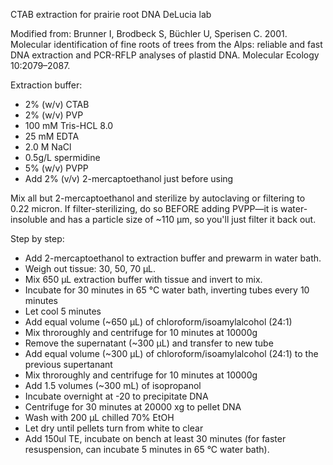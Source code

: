 CTAB extraction for prairie root DNA
DeLucia lab

Modified from: Brunner I, Brodbeck S, Büchler U, Sperisen C. 2001. Molecular identification of fine roots of trees from the Alps: reliable and fast DNA extraction and PCR-RFLP analyses of plastid DNA. Molecular Ecology 10:2079–2087.

Extraction buffer:

* 2% (w/v) CTAB
* 2% (w/v) PVP
* 100 mM Tris-HCL 8.0
* 25 mM EDTA
* 2.0 M NaCl
* 0.5g/L spermidine
* 5% (w/v) PVPP
* Add 2% (v/v) 2-mercaptoethanol just before using

Mix all but 2-mercaptoethanol and sterilize by autoclaving or filtering to 0.22 micron. If filter-sterilizing, do so BEFORE adding PVPP—it is water-insoluble and has a particle size of ~110 µm, so you'll just filter it back out. 

Step by step:

* Add 2-mercaptoethanol to extraction buffer and prewarm in water bath.
* Weigh out tissue: 30, 50, 70 µL.
* Mix 650 µL extraction buffer with tissue and invert to mix.
* Incubate for 30 minutes in 65 °C water bath, inverting tubes every 10 minutes
* Let cool 5 minutes
* Add equal volume (~650 µL) of chloroform/isoamylalcohol (24:1)
* Mix throroughly and centrifuge for 10 minutes at 10000g
* Remove the supernatant (~300 µL) and transfer to new tube
* Add equal volume (~300 µL) of chloroform/isoamylalcohol (24:1) to the previous supertanant
* Mix throroughly and centrifuge for 10 minutes at 10000g
* Add 1.5 volumes (~300 mL) of isopropanol
* Incubate overnight at -20 to precipitate DNA
* Centrifuge for 30 minutes at 20000 xg to pellet DNA
* Wash with 200 µL chilled 70% EtOH
* Let dry until pellets turn from white to clear
* Add 150ul TE, incubate on bench at least 30 minutes (for faster resuspension, can incubate 5 minutes in 65 °C water bath).
